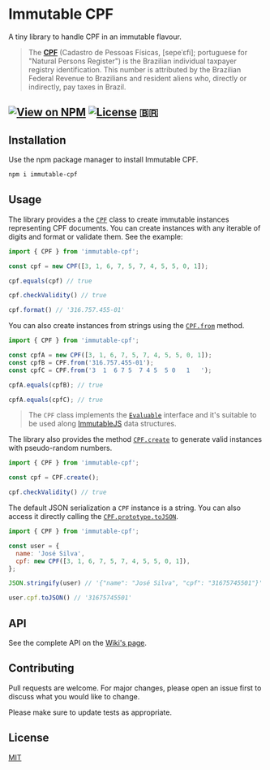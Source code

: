 # Immutable CPF

A tiny library to handle CPF in an immutable flavour.

> The **[CPF][CPF]** (Cadastro de Pessoas Físicas, [sepeˈɛfi]; portuguese for
> "Natural Persons Register") is the Brazilian individual taxpayer registry
> identification. This number is attributed by the Brazilian Federal Revenue to
> Brazilians and resident aliens who, directly or indirectly, pay taxes in
> Brazil.

## [![View on NPM](https://img.shields.io/npm/v/immutable-cpf?style=flat-square)](https://www.npmjs.com/package/immutable-cpf) [![License](https://img.shields.io/npm/l/immutable-cpf?style=flat-square)](https://maxroecker.mit-license.org/) 🇧🇷

## Installation

Use the npm package manager to install Immutable CPF.

```bash
npm i immutable-cpf
```

## Usage

The library provides a the [`CPF`][CPFClass] class to create immutable instances
representing CPF documents. You can create instances with any iterable of digits
and format or validate them. See the example:

```js
import { CPF } from 'immutable-cpf';

const cpf = new CPF([3, 1, 6, 7, 5, 7, 4, 5, 5, 0, 1]);

cpf.equals(cpf) // true

cpf.checkValidity() // true

cpf.format() // '316.757.455-01'
```

You can also create instances from strings using the [`CPF.from`][CPF.from]
method.

```js
import { CPF } from 'immutable-cpf';

const cpfA = new CPF([3, 1, 6, 7, 5, 7, 4, 5, 5, 0, 1]);
const cpfB = CPF.from('316.757.455-01');
const cpfC = CPF.from('3  1  6 7 5  7 4 5  5 0   1   ');

cpfA.equals(cpfB); // true

cpfA.equals(cpfC); // true
```

> The `CPF` class implements the [`Evaluable`][Evaluable] interface and it's
> suitable to be used along [ImmutableJS][ImmutableJS] data structures.

The library also provides the method [`CPF.create`][CPF.create] to generate
valid instances with pseudo-random numbers.

```js
import { CPF } from 'immutable-cpf';

const cpf = CPF.create();

cpf.checkValidity() // true
```

The default JSON serialization a `CPF` instance is a string. You can also access
it directly calling the [`CPF.prototype.toJSON`][CPF.toJSON].

```js
import { CPF } from 'immutable-cpf';

const user = {
  name: 'José Silva',
  cpf: new CPF([3, 1, 6, 7, 5, 7, 4, 5, 5, 0, 1]),
};

JSON.stringify(user) // '{"name": "José Silva", "cpf": "31675745501"}'

user.cpf.toJSON() // '31675745501'
```

## API

See the complete API on the [Wiki's page][Wiki].

## Contributing

Pull requests are welcome. For major changes, please open an issue first to
discuss what you would like to change.

Please make sure to update tests as appropriate.

## License

[MIT](https://maxroecker.mit-license.org/)

[Evaluable]: https://github.com/MaxRoecker/evaluable
[Wiki]: https://github.com/MaxRoecker/immutable-cpf/wiki
[CPF]: https://en.wikipedia.org/wiki/CPF_number
[CPFClass]: https://github.com/MaxRoecker/immutable-cpf/wiki#class-cpf
[CPF.from]: https://github.com/MaxRoecker/immutable-cpf/wiki#from
[CPF.create]: https://github.com/MaxRoecker/immutable-cpf/wiki#create
[CPF.toJSON]: https://github.com/MaxRoecker/immutable-cpf/wiki#tojson
[ImmutableJS]: https://immutable-js.github.io/immutable-js/
